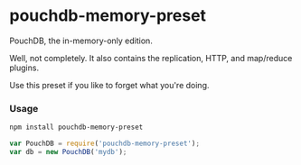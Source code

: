 pouchdb-memory-preset
======

PouchDB, the in-memory-only edition.

Well, not completely. It also contains the replication, HTTP, and map/reduce plugins.

Use this preset if you like to forget what you're doing.

### Usage

```bash
npm install pouchdb-memory-preset
```

```js
var PouchDB = require('pouchdb-memory-preset');
var db = new PouchDB('mydb');
```
